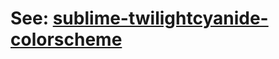 # See: [sublime-twilightcyanide-colorscheme](https://github.com/centril/sublime-twilightcyanide-colorscheme)
